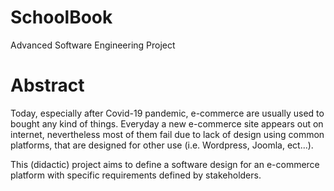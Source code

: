 # SchoolBook
Advanced Software Engineering Project

# Abstract

Today, especially after Covid-19 pandemic, e-commerce are usually used to bought any kind of things. Everyday a new e-commerce site appears out on internet, nevertheless most of them fail due to lack of design using common platforms, that are designed for other use (i.e. Wordpress, Joomla, ect...).

This (didactic) project aims to define a software design for an e-commerce platform with specific requirements defined by stakeholders.
